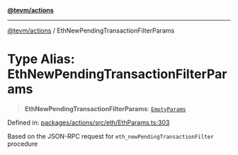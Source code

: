 [**@tevm/actions**](../README.md)

***

[@tevm/actions](../globals.md) / EthNewPendingTransactionFilterParams

# Type Alias: EthNewPendingTransactionFilterParams

> **EthNewPendingTransactionFilterParams**: [`EmptyParams`](EmptyParams.md)

Defined in: [packages/actions/src/eth/EthParams.ts:303](https://github.com/evmts/tevm-monorepo/blob/main/packages/actions/src/eth/EthParams.ts#L303)

Based on the JSON-RPC request for `eth_newPendingTransactionFilter` procedure
